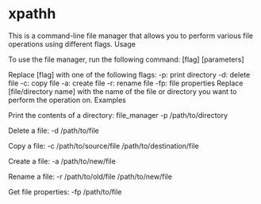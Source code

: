 # xpathh

This is a command-line file manager that allows you to perform various file operations using different flags.
Usage

To use the file manager, run the following command:
[flag] [parameters]

Replace [flag] with one of the following flags:
-p: print directory
-d: delete file
-c: copy file
-a: create file
-r: rename file
-fp: file properties
Replace [file/directory name] with the name of the file or directory you want to perform the operation on.
Examples

Print the contents of a directory:
file_manager -p /path/to/directory

Delete a file:
-d /path/to/file

Copy a file:
-c /path/to/source/file /path/to/destination/file

Create a file:
-a /path/to/new/file

Rename a file:
-r /path/to/old/file /path/to/new/file

Get file properties:
-fp /path/to/file
